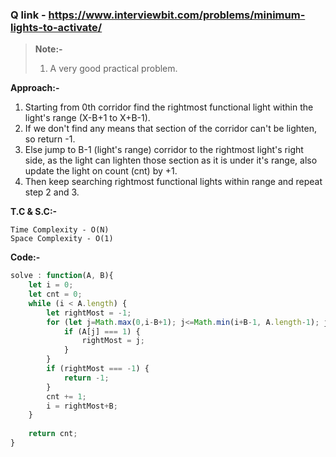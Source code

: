 ### Q link - https://www.interviewbit.com/problems/minimum-lights-to-activate/

> **Note:-**
> 1. A very good practical problem.

**Approach:-**  
1. Starting from 0th corridor find the rightmost functional light within the light's range (X-B+1 to X+B-1).
2. If we don't find any means that section of the corridor can't be lighten, so return -1.
3. Else jump to B-1 (light's range) corridor to the rightmost light's right side, as the light can lighten those section as it is under it's range, also update the light on count (cnt) by +1.
4. Then keep searching rightmost functional lights within range and repeat step 2 and 3.

**T.C & S.C:-**  
```
Time Complexity - O(N) 
Space Complexity - O(1)
```

**Code:-**
```javascript
solve : function(A, B){
    let i = 0;
    let cnt = 0;
    while (i < A.length) {
        let rightMost = -1;
        for (let j=Math.max(0,i-B+1); j<=Math.min(i+B-1, A.length-1); j++) {
            if (A[j] === 1) {
                rightMost = j;
            }
        }
        if (rightMost === -1) {
            return -1;
        }
        cnt += 1;
        i = rightMost+B;
    }
    
    return cnt;
}
```